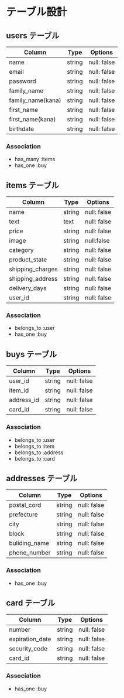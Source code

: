 # テーブル設計

## users テーブル

| Column            | Type   | Options     |
| ---------------   | ------ | ----------- |
| name              | string | null: false |
| email             | string | null: false |
| password          | string | null: false |
| family_name       | string | null: false |
| family_name(kana) | string | null: false |
| first_name        | string | null: false |
| first_name(kana)  | string | null: false |
| birthdate         | string | null: false |

### Association

- has_many :items
- has_one :buy

## items テーブル

| Column            | Type   | Options     |
| ----------------  | ------ | ----------- |
| name              | string | null: false |
| text              | text   | null: false |
| price             | string | null: false |
| image             | string | null:false  |
| category          | string | null: false |
| product_state     | string | null: false |
| shipping_charges  | string | null: false |
| shipping_address  | string | null: false |
| delivery_days     | string | null: false |
| user_id           | string | null: false |

### Association

- belongs_to :user
- has_one :buy

## buys テーブル

| Column      | Type   | Options     |
| ----------  | ------ | ----------- |
| user_id     | string | null: false |
| item_id     | string | null: false |
| address_id  | string | null: false |
| card_id     | string | null: false |

### Association

- belongs_to :user
- belongs_to :item
- belongs_to :address
- belongs_to :card


## addresses テーブル

| Column         | Type   | Options     |
| -------------  | ------ | ----------- |
| postal_cord    | string | null: false |
| prefecture     | string | null: false |
| city           | string | null: false |
| block          | string | null: false |
| buliding_name  | string | null: false |
| phone_number   | string | null: false |

### Association

- has_one :buy

## card テーブル

| Column           | Type   | Options     |
| ---------------  | ------ | ----------- |
| number           | string | null: false |
| expiration_date  | string | null: false |
| security_code    | string | null: false |
| card_id          | string | null: false |

### Association

- has_one :buy